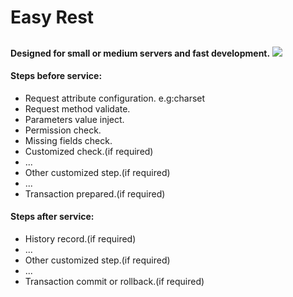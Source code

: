 # Easy Rest
## 

**Designed for small or medium servers and fast development.**
![](https://www.dbgsoftware.tech/EasyRest/EasyRest.png)
 
#### Steps before service:
 * Request attribute configuration. e.g:charset
 * Request method validate.
 * Parameters value inject.
 * Permission check.
 * Missing fields check.
 * Customized check.(if required) 
 * ... 
 * Other customized step.(if required) 
 * ...
 * Transaction prepared.(if required) 

#### Steps after service:
 * History record.(if required) 
 * ...
 * Other customized step.(if required) 
 * ...
 * Transaction commit or rollback.(if required) 